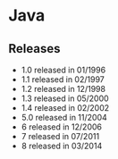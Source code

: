 Java
====

Releases
--------
* 1.0 released in 01/1996
* 1.1 released in 02/1997
* 1.2 released in 12/1998
* 1.3 released in 05/2000
* 1.4 released in 02/2002
* 5.0 released in 11/2004
* 6 released in 12/2006
* 7 released in 07/2011
* 8 released in 03/2014
